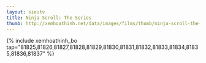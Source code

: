 ```yaml
---
layout: sieutv
title: Ninja Scroll: The Series
thumb: http://xemhoathinh.net/data/images/films/thumb/ninja-scroll-the-series-ninja-scroll-the-series-2012.jpg
---
```

{% include xemhoathinh_bo tap="81825,81826,81827,81828,81829,81830,81831,81832,81833,81834,81835,81836,81837" %} 
